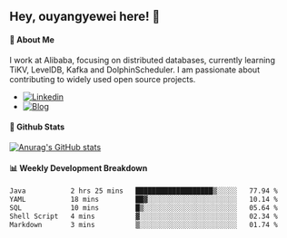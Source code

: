 ## Hey, ouyangyewei here! :wave:

#### :rocket: About Me
I work at Alibaba, focusing on distributed databases, currently learning TiKV, LevelDB, Kafka and DolphinScheduler. I am passionate about contributing to widely used open source projects.

- [![Linkedin](https://img.shields.io/badge/LinkedIn-ouyangyewei-blue)](https://www.linkedin.com/in/ouyangyewei/)
- [![Blog](https://img.shields.io/badge/Blog-yeweiouyang-orange)](https://blog.csdn.net/yeweiouyang)

#### :star2: Github Stats
[![Anurag's GitHub stats](https://github-readme-stats.vercel.app/api?username=ouyangyewei&show_icons=true&cache_seconds=3600&theme=tokyonight)](https://github.com/anuraghazra/github-readme-stats)

#### :bar_chart: Weekly Development Breakdown
<!--START_SECTION:waka-->

```txt
Java           2 hrs 25 mins   ███████████████████▒░░░░░   77.94 %
YAML           18 mins         ██▓░░░░░░░░░░░░░░░░░░░░░░   10.14 %
SQL            10 mins         █▒░░░░░░░░░░░░░░░░░░░░░░░   05.64 %
Shell Script   4 mins          ▓░░░░░░░░░░░░░░░░░░░░░░░░   02.34 %
Markdown       3 mins          ▒░░░░░░░░░░░░░░░░░░░░░░░░   01.74 %
```

<!--END_SECTION:waka-->
